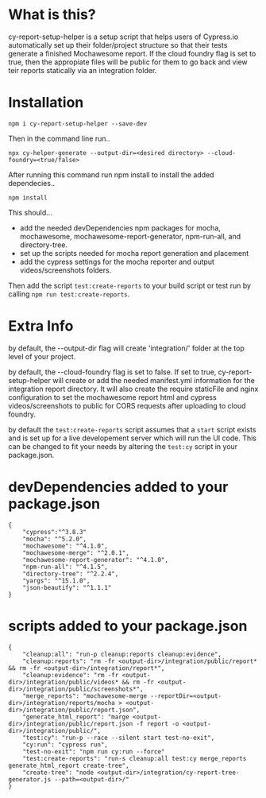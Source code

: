 # What is this?

cy-report-setup-helper is a setup script that helps users of Cypress.io automatically set up their folder/project structure so that their tests generate a finished Mochawesome report. If the cloud foundry flag is set to true, then the appropiate files will be public for them to go back and view teir reports statically via an integration folder. 

# Installation
`npm i cy-report-setup-helper --save-dev`

Then in the command line run..

`npx cy-helper-generate --output-dir=<desired directory> --cloud-foundry=<true/false>`

After running this command run npm install to install the added dependecies..

`npm install` 

This should...
- add the needed devDependencies npm packages for mocha, mochawesome, mochawesome-report-generator, npm-run-all, and directory-tree.
- set up the scripts needed for mocha report generation and placement
- add the cypress settings for the mocha reporter and output videos/screenshots folders.

Then add the script `test:create-reports` to your build script or test run by calling `npm run test:create-reports`. 

# Extra Info
by default, the --output-dir flag will create 'integration/' folder at the top level of your project. 

by default, the --cloud-foundry flag is set to false. If set to true, cy-report-setup-helper will create or add the needed manifest.yml information for the integration report directory. It will also create the require staticFile and nginx configuration to set the mochawesome report html and cypress videos/screenshots to public for CORS requests after uploading to cloud foundry.

by default the `test:create-reports` script assumes that a `start` script exists and is set up for a live developement server which will run the UI code. This can be changed to fit your needs by altering the `test:cy` script in your package.json.

# devDependencies added to your package.json
```
{
    "cypress":"^3.8.3"
    "mocha": "^5.2.0",
    "mochawesome": "^4.1.0",
    "mochawesome-merge": "^2.0.1",
    "mochawesome-report-generator": "^4.1.0",
    "npm-run-all": "^4.1.5",
    "directory-tree": "^2.2.4",
    "yargs": "^15.1.0",
    "json-beautify": "^1.1.1"
}
```
# scripts added to your package.json
```
{
    "cleanup:all": "run-p cleanup:reports cleanup:evidence",
    "cleanup:reports": "rm -fr <output-dir>/integration/public/report* && rm -fr <output-dir>/integration/report*",
    "cleanup:evidence": "rm -fr <output-dir>/integration/public/videos* && rm -fr <output-dir>/integration/public/screenshots*",
    "merge_reports": "mochawesome-merge --reportDir=<output-dir>/integration/reports/mocha > <output-dir>/integration/public/report.json",
    "generate_html_report": "marge <output-dir>/integration/public/report.json -f report -o <output-dir>/integration/public/",
    "test:cy": "run-p --race --silent start test-no-exit",
    "cy:run": "cypress run",
    "test-no-exit": "npm run cy:run --force" 
    "test:create-reports": "run-s cleanup:all test:cy merge_reports generate_html_report create-tree",
    "create-tree": "node <output-dir>/integration/cy-report-tree-generator.js --path=<output-dir>/"
}
```